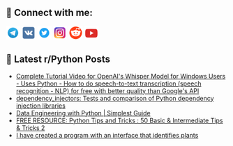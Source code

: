 ## 🔎 Connect with me:
[<img src="https://github.com/bullbesh/bullbesh/blob/main/images/Telegram.png" width="32" height="32" />](https://t.me/bullbesh)
[<img src="https://github.com/bullbesh/bullbesh/blob/main/images/VK.png" width="32" height="32" />](https://vk.com/bullbesh)
[<img src="https://github.com/bullbesh/bullbesh/blob/main/images/Twitter.png" width="32" height="32" />](https://twitter.com/bullbesh1)
[<img src="https://github.com/bullbesh/bullbesh/blob/main/images/Instagram.png" width="32" height="32" />](https://www.instagram.com/bullbesh)
[<img src="https://github.com/bullbesh/bullbesh/blob/main/images/Reddit.png" width="32" height="32" />](https://www.reddit.com/user/bullbesh)
[<img src="https://github.com/bullbesh/bullbesh/blob/main/images/YouTube.png" width="32" height="32" />](https://www.youtube.com/channel/UCtfjRs6uzgq5mfm8S06WTcg)

## 📕 Latest r/Python Posts
<!-- BLOG-POST-LIST:START -->
- [Complete Tutorial Video for OpenAI&#39;s Whisper Model for Windows Users - Uses Python - How to do speech-to-text transcription &lpar;speech recognition - NLP&rpar; for free with better quality than Google&#39;s API](https://www.reddit.com/r/Python/comments/xmw3dw/complete_tutorial_video_for_openais_whisper_model/)
- [dependency_injectors: Tests and comparison of Python dependency injection libraries](https://www.reddit.com/r/Python/comments/xmv49b/dependency_injectors_tests_and_comparison_of/)
- [Data Engineering with Python | Simplest Guide](https://www.reddit.com/r/Python/comments/xmssfl/data_engineering_with_python_simplest_guide/)
- [FREE RESOURCE: Python Tips and Tricks : 50 Basic &amp; Intermediate Tips &amp; Tricks 2](https://www.reddit.com/r/Python/comments/xmsg70/free_resource_python_tips_and_tricks_50_basic/)
- [I have created a program with an interface that identifies plants](https://www.reddit.com/r/Python/comments/xmqgx0/i_have_created_a_program_with_an_interface_that/)
<!-- BLOG-POST-LIST:END -->

